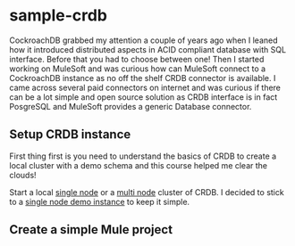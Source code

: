 # sample-crdb

CockroachDB grabbed my attention a couple of years ago when I leaned how it introduced distributed aspects in ACID compliant database with SQL interface. Before that you had to choose between one!
Then I started working on MuleSoft and was curious how can MuleSoft connect to a CockroachDB instance as no off the shelf CRDB connector is available.
I came across several paid connectors on internet and was curious if there can be a lot simple and open source solution as CRDB interface is in fact PosgreSQL and MuleSoft provides a generic Database connector.

## Setup CRDB instance
First thing first is you need to understand the basics of CRDB to create a local cluster with a demo schema and this course helped me clear the clouds!

Start a local [single node](https://www.cockroachlabs.com/docs/v20.2/cockroach-start-single-node) or a [multi node](https://www.cockroachlabs.com/docs/v20.2/start-a-local-cluster.html) cluster of CRDB. I decided to stick to a [single node demo instance](https://www.cockroachlabs.com/docs/v20.2/learn-cockroachdb-sql.html#show-tables)  to keep it simple.

## Create a simple Mule project
